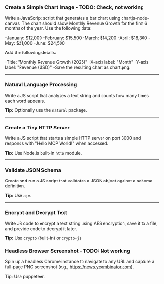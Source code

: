 ### Create a Simple Chart Image - TODO: Check, not working

Write a JavaScript script that generates a bar chart using chartjs-node-canvas.
The chart should show Monthly Revenue Growth for the first 6 months of the year.
Use the following data:

-January: $12,000
-February: $15,500
-March: $14,200
-April: $18,300
-May: $21,000
-June: $24,500

Add the following details:

-Title: "Monthly Revenue Growth (2025)"
-X-axis label: "Month"
-Y-axis label: "Revenue (USD)"
-Save the resulting chart as chart.png.

---

### Natural Language Processing

Write a JS script that analyzes a text string and counts how many times each word appears.

**Tip:** Optionally use the `natural` package.

---

### Create a Tiny HTTP Server

Write a JS script that starts a simple HTTP server on port 3000 and responds with "Hello MCP World!" when accessed.

**Tip:** Use Node.js built-in `http` module.

---

### Validate JSON Schema

Create and run a JS script that validates a JSON object against a schema definition.

**Tip:** Use `ajv`.

---

### Encrypt and Decrypt Text

Write JS code to encrypt a text string using AES encryption, save it to a file, and provide code to decrypt it later.

**Tip:** Use `crypto` (built-in) or `crypto-js`.

### Headless Browser Screenshot - TODO: Not working

Spin up a headless Chrome instance to navigate to any URL and capture a full‑page PNG screenshot (e.g., https://news.ycombinator.com).

Tip: Use puppeteer.
